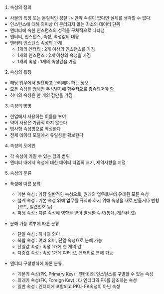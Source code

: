 1. 속성의 정의
  - 사물의 특징 또는 본질적인 성질 -> 만약 속성이 없다면 실체를 생각할 수 없다.
  - 인스턴스에 대해 의미상 더 분리되지 않는 최소의 데이터 단위
  - 엔터티에 속한 인스턴스의 성격을 구체적으로 나타냄
  - 엔터티, 인스턴스, 속성, 속성값의 대응
  - 엔터티 인스턴스 속성의 관계
    - 1개의 엔터티 : 2개 이상의 인스턴스를 가짐
    - 1개의 인스턴스 : 2개 이상의 속성을 가짐
    - 1개의 속성 : 1개의 속성값을 가짐

2. 속성의 특징
  - 해당 업무에서 필요하고 관리해야 하는 정보
  - 모든 속성은 정해진 주식별자에 함수적으로 종속되어야 함
  - 하나의 속성은 한 개의 값만을 가짐

3. 속성의 명명
  - 현업에서 사용하는 이름을 부여
  - 약어 사용은 가급적 하지 않는다
  - 명사형 속성명으로 작성한다
  - 전체 데이터 모델에서 유일성을 확보한다

4. 속성의 도메인
  - 각 속성이 가질 수 있는 값의 범위
  - 엔터티 내에서 속성에 대한 데이터 타입의 크기, 제약사항을 지정

5. 속성의 분류
  - 특성에 따른 분류
    - 기본 속성 : 가장 일반적인 속성으로, 원래의 업무로부터 유래된 모든 속성
    - 설계 속성 : 기본 속성 외에 업무를 규칙화 하기 위해 속성을 새로 만들거나 변형(코드, 일련번호 등)
    - 파생 속성 : 다른 속성에 영향을 받아 발생한 속성(통계, 계산된 값)
  
  - 분해 가능 여부에 따른 분류
    - 단일 속성 : 하나의 의미
    - 복합 속성 : 여러 의미, 단일 속성으로 분해 가능
    - 단일값 속성 : 속성 1개에 한 개의 값
    - 다중값 속성 : 속성 1개에 여러 값, 엔터티로 분해 가능

  - 엔터티 구성방식에 따른 분류
    - 기본키 속성(PK, Primary Key) : 엔터티의 인스턴스를 구별할 수 있는 속성
    - 외래키 속성(FK, Foreign Key) : 타 엔터티의 PK를 참조하는 속성
    - 일반 속성 : 엔터티에 포함되고 PK나 FK속성이 아닌 속성